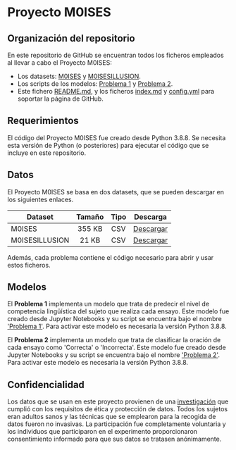 
# Proyecto M0ISES

## Organización del repositorio

En este repositorio de GitHub se encuentran todos los ficheros empleados al llevar a cabo el Proyecto M0ISES:
- Los datasets: [M0ISES](https://github.com/anabautistamartin/capstonedatasci/files/8990332/M0ISES.csv) y [M0ISESILLUSION](https://github.com/anabautistamartin/capstonedatasci/files/8990333/M0ISESILLUSION.csv).
- Los scripts de los modelos: [Problema 1](https://github.com/anabautistamartin/capstonedatasci/blob/gh-pages/Problema%201.ipynb) y [Problema 2](https://github.com/anabautistamartin/capstonedatasci/blob/gh-pages/Problema%202.ipynb).
- Este fichero [README.md](https://github.com/anabautistamartin/capstonedatasci/edit/gh-pages/README.md), y los ficheros [index.md](https://github.com/anabautistamartin/capstonedatasci/blob/gh-pages/index.md) y [config.yml](https://github.com/anabautistamartin/capstonedatasci/blob/gh-pages/_config.yml) para soportar la página de GitHub.

## Requerimientos

El código del Proyecto M0ISES fue creado desde Python 3.8.8. Se necesita esta versión de Python (o posteriores) para ejecutar el código que se incluye en este repositorio. 

## Datos

El Proyecto M0ISES se basa en dos datasets, que se pueden descargar en los siguientes enlaces.

Dataset | Tamaño | Tipo | Descarga
--- | :---: | :---: | :---:
M0ISES | 355 KB | CSV | [Descargar](https://github.com/anabautistamartin/capstonedatasci/files/8990332/M0ISES.csv)
M0ISESILLUSION | 21 KB | CSV | [Descargar](https://github.com/anabautistamartin/capstonedatasci/files/8990333/M0ISESILLUSION.csv)

Además, cada problema contiene el código necesario para abrir y usar estos ficheros. 

## Modelos

El **Problema 1** implementa un modelo que trata de predecir el nivel de competencia lingüística del sujeto que realiza cada ensayo. Este modelo fue creado desde Jupyter Notebooks y su script se encuentra bajo el nombre ['Problema 1'](https://github.com/anabautistamartin/capstonedatasci/blob/gh-pages/Problema%201.ipynb). Para activar este modelo es necesaria la versión Python 3.8.8.

El **Problema 2** implementa un modelo que trata de clasificar la oración de cada ensayo como 'Correcta' o 'Incorrecta'. Este modelo fue creado desde Jupyter Notebooks y su script se encuentra bajo el nombre ['Problema 2'](https://github.com/anabautistamartin/capstonedatasci/blob/gh-pages/Problema%202.ipynb). Para activar este modelo es necesaria la versión Python 3.8.8.


##  Confidencialidad

Los datos que se usan en este proyecto provienen de una [investigación](https://moises-bilingue.webflow.io) que cumplió con los requisitos de ética y protección de datos. Todos los sujetos eran adultos sanos y las técnicas que se emplearon para la recogida de datos fueron no invasivas. La participación fue completamente voluntaria y los individuos que participaron en el experimento proporcionaron consentimiento informado para que sus datos se tratasen anónimamente.
